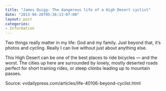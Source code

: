 ```yaml
---
title: "James Quigg: The dangerous life of a High Desert cyclist"
date: "2013-04-28T05:36:13-07:00"
layout: post
categories:
- Information
---
```


Two things really matter in my life: God and my family. Just beyond that, it’s photos and cycling. Really I can live without just about anything else.  
  
This High Desert can be one of the best places to ride bicycles — and the worst. The cities up here are surrounded by lonely, mostly deserted roads perfect for short training rides, or steep climbs leading up to mountain passes.

Source: vvdailypress.com/articles/life-40106-beyond-cyclist.html